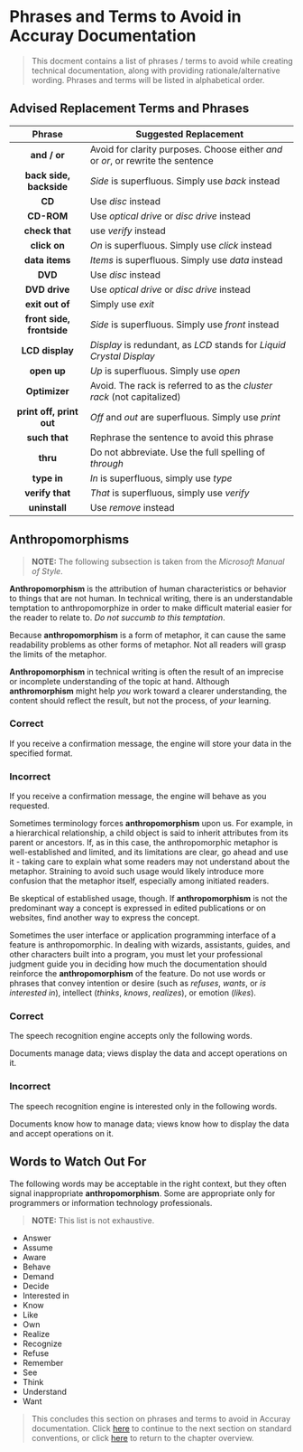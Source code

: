 # Phrases and Terms to Avoid in Accuray Documentation

> This docment contains a list of phrases / terms to avoid while creating technical documentation, along with providing rationale/alternative wording. Phrases and terms will be listed in alphabetical order.

## Advised Replacement Terms and Phrases

|**Phrase**|**Suggested Replacement**|
|:----------:|-------------------------|
|**and / or**|Avoid for clarity purposes. Choose either *and* or *or*, or rewrite the sentence|
|**back side, backside**| *Side* is superfluous. Simply use *back* instead|
|**CD**|Use *disc* instead|
|**CD-ROM**|Use *optical drive* or *disc drive* instead|
|**check that**|use *verify* instead|
|**click on**|*On* is superfluous. Simply use *click* instead|
|**data items**|*Items* is superfluous. Simply use *data* instead|
|**DVD**|Use *disc* instead|
|**DVD drive**|Use *optical drive* or *disc drive* instead|
|**exit out of**|Simply use *exit*|
|**front side, frontside**|*Side* is superfluous. Simply use *front* instead|
|**LCD display**|*Display* is redundant, as *LCD* stands for *Liquid Crystal Display*|
|**open up**|*Up* is superfluous. Simply use *open*|
|**Optimizer**|Avoid. The rack is referred to as the *cluster rack* (not capitalized)|
|**print off, print out**|*Off* and *out* are superfluous. Simply use *print*|
|**such that**|Rephrase the sentence to avoid this phrase|
|**thru**|Do not abbreviate. Use the full spelling of *through*|
|**type in**|*In* is superfluous, simply use *type*|
|**verify that**|*That* is superfluous, simply use *verify*|
|**uninstall**|Use *remove* instead|

## Anthropomorphisms

> **NOTE:** The following subsection is taken from the *Microsoft Manual of Style*.

**Anthropomorphism** is the attribution of human characteristics or behavior to things that are not human. In technical writing, there is an understandable temptation to anthropomorphize in order to make difficult material easier for the reader to relate to. *Do not succumb to this temptation*. 

Because **anthropomorphism** is a form of metaphor, it can cause the same readability problems as other forms of metaphor. Not all readers will grasp the limits of the metaphor.

**Anthropomorphism** in technical writing is often the result of an imprecise or incomplete understanding of the topic at hand. Although **anthromorphism** might help *you* work toward a clearer understanding, the content should reflect the result, but not the process, of *your* learning.

### Correct

If you receive a confirmation message, the engine will store your data in the specified format.

### Incorrect

If you receive a confirmation message, the engine will behave as you requested.

Sometimes terminology forces **anthropomorphism** upon us. For example, in a hierarchical relationship, a child object is said to inherit attributes from its parent or ancestors. If, as in this case, the anthropomorphic metaphor is well-established and limited, and its limitations are clear, go ahead and use it - taking care to explain what some readers may not understand about the metaphor. Straining to avoid such usage would likely introduce more confusion that the metaphor itself, especially among initiated readers.

Be skeptical of established usage, though. If **anthropomorphism** is not the predominant way a concept is expressed in edited publications or on websites, find another way to express the concept.

Sometimes the user interface or application programming interface of a feature is anthropomorphic. In dealing with wizards, assistants, guides, and other characters built into a program, you must let your professional judgment guide you in deciding how much the documentation should reinforce the **anthropomorphism** of the feature. Do not use words or phrases that convey intention or desire (such as *refuses*, *wants*, or *is interested in*), intellect (*thinks*, *knows*, *realizes*), or emotion (*likes*).

### Correct

The speech recognition engine accepts only the following words.

Documents manage data; views display the data and accept operations on it.

### Incorrect

The speech recognition engine is interested only in the following words.

Documents know how to manage data; views know how to display the data and accept operations on it.

## Words to Watch Out For

The following words may be acceptable in the right context, but they often signal inappropriate **anthropomorphism**. Some are appropriate only for programmers or information technology professionals. 

> **NOTE:** This list is not exhaustive.

* Answer
* Assume
* Aware
* Behave
* Demand
* Decide
* Interested in
* Know
* Like
* Own
* Realize
* Recognize
* Refuse
* Remember
* See
* Think
* Understand
* Want

> This concludes this section on phrases and terms to avoid in Accuray documentation. Click [here](https://github.com/taddieken95/Accuray_Tech_Comm_Guide/blob/master/Chapter%203:%20Voicing/Section%205:%20Standard%20Conventions.md) to continue to the next section on standard conventions, or click [here](https://github.com/taddieken95/Accuray_Tech_Comm_Guide/blob/master/Chapter%203:%20Voicing/READme.md) to return to the chapter overview.
